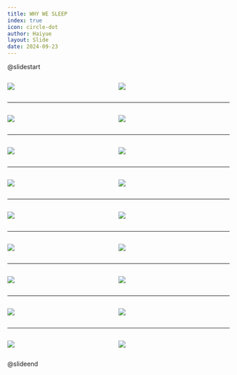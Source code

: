 ```yaml
---
title: WHY WE SLEEP
index: true
icon: circle-dot
author: Haiyue
layout: Slide
date: 2024-09-23
---
```

 
@slidestart

<div style="display:flex">
<div style="flex:1">

![](https://raw.githubusercontent.com/yclord/reading/refs/heads/master/english/Level-P/WHY%20WE%20SLEEP/001.webp)
</div>
<div style="flex:1">

![](https://raw.githubusercontent.com/yclord/reading/refs/heads/master/english/Level-P/WHY%20WE%20SLEEP/002.webp)
</div>
</div>

---

<div style="display:flex">
<div style="flex:1">

![](https://raw.githubusercontent.com/yclord/reading/refs/heads/master/english/Level-P/WHY%20WE%20SLEEP/003.webp)
</div>
<div style="flex:1">

![](https://raw.githubusercontent.com/yclord/reading/refs/heads/master/english/Level-P/WHY%20WE%20SLEEP/004.webp)
</div>
</div>

---

<div style="display:flex">
<div style="flex:1">

![](https://raw.githubusercontent.com/yclord/reading/refs/heads/master/english/Level-P/WHY%20WE%20SLEEP/005.webp)
</div>
<div style="flex:1">

![](https://raw.githubusercontent.com/yclord/reading/refs/heads/master/english/Level-P/WHY%20WE%20SLEEP/006.webp)
</div>
</div>

---

<div style="display:flex">
<div style="flex:1">

![](https://raw.githubusercontent.com/yclord/reading/refs/heads/master/english/Level-P/WHY%20WE%20SLEEP/007.webp)
</div>
<div style="flex:1">

![](https://raw.githubusercontent.com/yclord/reading/refs/heads/master/english/Level-P/WHY%20WE%20SLEEP/008.webp)
</div>
</div>

---

<div style="display:flex">
<div style="flex:1">

![](https://raw.githubusercontent.com/yclord/reading/refs/heads/master/english/Level-P/WHY%20WE%20SLEEP/009.webp)
</div>
<div style="flex:1">

![](https://raw.githubusercontent.com/yclord/reading/refs/heads/master/english/Level-P/WHY%20WE%20SLEEP/010.webp)
</div>
</div>

---

<div style="display:flex">
<div style="flex:1">

![](https://raw.githubusercontent.com/yclord/reading/refs/heads/master/english/Level-P/WHY%20WE%20SLEEP/011.webp)
</div>
<div style="flex:1">

![](https://raw.githubusercontent.com/yclord/reading/refs/heads/master/english/Level-P/WHY%20WE%20SLEEP/012.webp)
</div>
</div>

---

<div style="display:flex">
<div style="flex:1">

![](https://raw.githubusercontent.com/yclord/reading/refs/heads/master/english/Level-P/WHY%20WE%20SLEEP/013.webp)
</div>
<div style="flex:1">

![](https://raw.githubusercontent.com/yclord/reading/refs/heads/master/english/Level-P/WHY%20WE%20SLEEP/014.webp)
</div>
</div>

---

<div style="display:flex">
<div style="flex:1">

![](https://raw.githubusercontent.com/yclord/reading/refs/heads/master/english/Level-P/WHY%20WE%20SLEEP/015.webp)
</div>
<div style="flex:1">

![](https://raw.githubusercontent.com/yclord/reading/refs/heads/master/english/Level-P/WHY%20WE%20SLEEP/016.webp)
</div>
</div>

---

<div style="display:flex">
<div style="flex:1">

![](https://raw.githubusercontent.com/yclord/reading/refs/heads/master/english/Level-P/WHY%20WE%20SLEEP/017.webp)
</div>
<div style="flex:1">

![](https://raw.githubusercontent.com/yclord/reading/refs/heads/master/english/Level-P/WHY%20WE%20SLEEP/018.webp)
</div>
</div>

@slideend